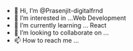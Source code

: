 - 👋 Hi, I’m @Prasenjit-digitalfrnd
- 👀 I’m interested in ...Web Development
- 🌱 I’m currently learning ... React
- 💞️ I’m looking to collaborate on ...
- 📫 How to reach me ...

<!---
Prasenjit-digitalfrnd/Prasenjit-digitalfrnd is a ✨ special ✨ repository because its `README.md` (this file) appears on your GitHub profile.
You can click the Preview link to take a look at your changes.
--->

